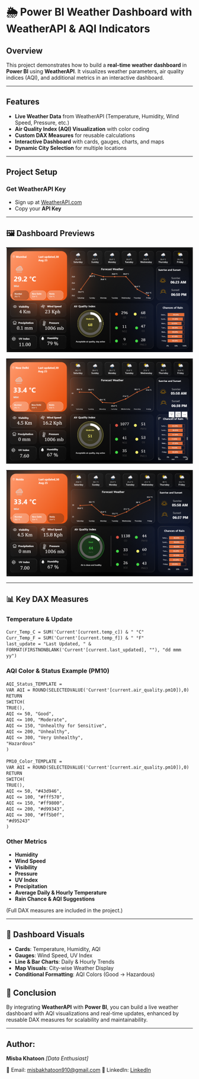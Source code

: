 # 🌦 Power BI Weather Dashboard with WeatherAPI & AQI Indicators
## Overview
This project demonstrates how to build a **real-time weather dashboard** in **Power BI** using **WeatherAPI**. It visualizes weather parameters, air quality indices (AQI), and additional metrics in an interactive dashboard.

---

## Features
- **Live Weather Data** from WeatherAPI (Temperature, Humidity, Wind Speed, Pressure, etc.)
- **Air Quality Index (AQI) Visualization** with color coding
- **Custom DAX Measures** for reusable calculations
- **Interactive Dashboard** with cards, gauges, charts, and maps
- **Dynamic City Selection** for multiple locations

---

##  Project Setup
### Get WeatherAPI Key
- Sign up at [WeatherAPI.com](https://www.weatherapi.com/)  
- Copy your **API Key**

---

## 🖼 Dashboard Previews
![Dashboard Screenshot](https://github.com/misba-coder/Power-BI-Weather-Dashboard-/blob/main/Screenshot1.png)

![Dashboard Screenshot](https://github.com/misba-coder/Power-BI-Weather-Dashboard-/blob/main/Screenshot2.png)

![Dashboard Screenshot](https://github.com/misba-coder/Power-BI-Weather-Dashboard-/blob/main/Screenshot3.png)

---
## 📊 Key DAX Measures
### Temperature & Update
```DAX
Curr_Temp_C = SUM('Current'[current.temp_c]) & " °C"
Curr_Temp_F = SUM('Current'[current.temp_f]) & " °F"
last_update = "Last Updated, " & FORMAT(FIRSTNONBLANK('Current'[current.last_updated], ""), "dd mmm yy")
```

### AQI Color & Status Example (PM10)
```DAX
AQI_Status_TEMPLATE = 
VAR AQI = ROUND(SELECTEDVALUE('Current'[current.air_quality.pm10]),0)
RETURN
SWITCH(
TRUE(),
AQI <= 50, "Good",
AQI <= 100, "Moderate",
AQI <= 150, "Unhealthy for Sensitive",
AQI <= 200, "Unhealthy",
AQI <= 300, "Very Unhealthy",
"Hazardous"
)

PM10_Color_TEMPLATE = 
VAR AQI = ROUND(SELECTEDVALUE('Current'[current.air_quality.pm10]),0)
RETURN
SWITCH(
TRUE(),
AQI <= 50, "#43d946",
AQI <= 100, "#fff570",
AQI <= 150, "#ff9800",
AQI <= 200, "#d99343",
AQI <= 300, "#ff5b0f",
"#d95243"
)
```

### Other Metrics
- **Humidity**  
- **Wind Speed**  
- **Visibility**  
- **Pressure**  
- **UV Index**  
- **Precipitation**  
- **Average Daily & Hourly Temperature**  
- **Rain Chance & AQI Suggestions**  

(Full DAX measures are included in the project.)

---

## 🎨 Dashboard Visuals
- **Cards**: Temperature, Humidity, AQI
- **Gauges**: Wind Speed, UV Index
- **Line & Bar Charts**: Daily & Hourly Trends
- **Map Visuals**: City-wise Weather Display
- **Conditional Formatting**: AQI Colors (Good → Hazardous)


## 📝 Conclusion
By integrating **WeatherAPI** with **Power BI**, you can build a live weather dashboard with AQI visualizations and real-time updates, enhanced by reusable DAX measures for scalability and maintainability.

---

## Author:
**Misba Khatoon**
*[Data Enthusiast]*

📧 Email: misbakhatoon910@gmail.com 
🔗 LinkedIn: [LinkedIn](https://www.linkedin.com/in/misba-khatoon-5067a3302) 
